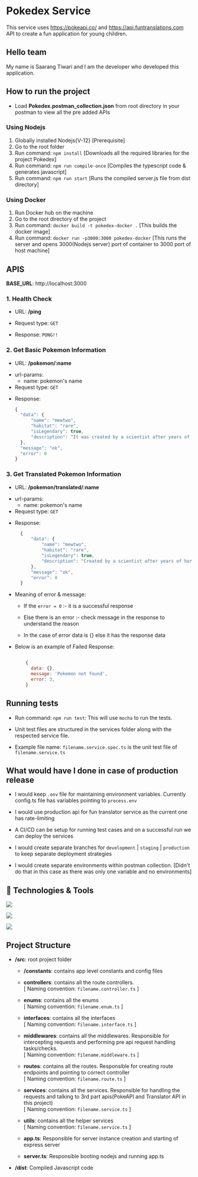 # Pokedex Service

This service uses https://pokeapi.co/ and https://api.funtranslations.com API to create a fun application for young children.

## Hello team

My name is Saarang Tiwari and I am the developer who developed this application.

## How to run the project

- Load **Pokedex.postman_collection.json** from root directory in your postman to view all the pre added APIs

### Using Nodejs

1. Globally installed Nodejs{V-12} [Prerequisite]
2. Go to the root folder
3. Run command: `npm install` [Downloads all the required libraries for the project Pokedex]
4. Run command: `npm run compile-once` [Compiles the typescript code & generates javascript]
5. Run command: `npm run start` [Runs the compiled server.js file from dist directory]

### Using Docker

1. Run Docker hub on the machine
2. Go to the root directory of the project
3. Run command: `docker build -t pokedex-docker .` [This builds the docker image]
4. Run command: `docker run -p3000:3000 pokedex-docker` [This runs the server and opens 3000(Nodejs server) port of container to 3000 port of host machine]

## APIS

**BASE_URL**: http://localhost:3000

### 1. Health Check

- URL: **/ping**

* Request type: `GET`

- Response:
  `PONG!!`

### 2. Get Basic Pokemon Information

- URL: **/pokemon/:name**

* url-params:
  - name: pokemon's name
* Request type: `GET`

- Response:

  ```javascript
  {
    "data": {
        "name": "mewtwo",
        "habitat": "rare",
        "isLegendary": true,
        "description": "It was created by a scientist after years of horrific gene splicing and DNA engineering experiments."
    },
    "message": "ok",
    "error": 0
  }

  ```

### 3. Get Translated Pokemon Information

- URL: **/pokemon/translated/:name**

* url-params:
  - name: pokemon's name
* Request type: `GET`

- Response:

  ```javascript
    {
        "data": {
            "name": "mewtwo",
            "habitat": "rare",
            "isLegendary": true,
            "description": "Created by a scientist after years of horrific gene splicing and dna engineering experiments,  it was."
        },
        "message": "ok",
        "error": 0
    }

  ```

* Meaning of error & message:

  - If the `error = 0` :- it is a successful response

  - Else there is an error :- check message in the response to understand the reason

  - In the case of error data is {} else it has the response data

* Below is an example of Failed Response:

  ```javascript

      {
        data: {},
        message: 'Pokemon not found',
        error: 3,
      }

  ```

## Running tests

- Run command: `npm run test`: This will use `mocha` to run the tests.

- Unit test files are structured in the services folder along with the respected service file.

- Example file name: `filename.service.spec.ts` is the unit test file of `filename.service.ts`

## What would have I done in case of production release

- I would keep `.env` file for maintaining environment variables. Currently config.ts file has variables pointing to `process.env`

- I would use production api for fun translator service as the current one has rate-limiting

- A CI/CD can be setup for running test cases and on a successful run we can deploy the services

- I would create separate branches for `development` | `staging` | `production` to keep separate deployment strategies

- I would create separate environments within postman collection. [Didn't do that in this case as there was only one variable and no environments]

## 🔧 Technologies & Tools

![](https://img.shields.io/badge/Tools-Docker-informational?style=flat&logo=docker&logoColor=white&color=2bbc8a)

![](https://img.shields.io/badge/Code-Typescript-informational?style=flat&logo=typescript&logoColor=white&color=2bbc8a)

![](https://img.shields.io/badge/Code-Nodejs-informational?style=flat&logo=node.js&logoColor=white&color=2bbc8a)

## Project Structure

- **/src**: root project folder

  - **/constants**: contains app level constants and config files

  - **controllers**: contains all the route controllers.<br />
    [ Naming convention: `filename.controller.ts` ]

  - **enums**: contains all the enums<br />
    [ Naming convention: `filename.enum.ts` ]

  - **interfaces**: contains all the interfaces<br />
    [ Naming convention: `filename.interface.ts` ]

  - **middlewares**: contains all the middlewares. Responsible for intercepting requests and performing pre api request handling tasks/checks.<br />
    [ Naming convention: `filename.middleware.ts` ]

  - **routes**: contains all the routes. Responsible for creating route endpoints and pointing to correct controller<br />
    [ Naming convention: `filename.route.ts` ]

  - **services**: contains all the services. Responsible for handling the requests and talking to 3rd part apis(PokeAPI and Translator API in this project) <br />
    [ Naming convention: `filename.service.ts` ]

  - **utils**: contains all the helper services<br />
    [ Naming convention: `filename.service.ts` ]

  - **app.ts**: Responsible for server instance creation and starting of express server

  - **server.ts**: Responsible booting nodejs and running app.ts

- **/dist**: Compiled Javascript code
